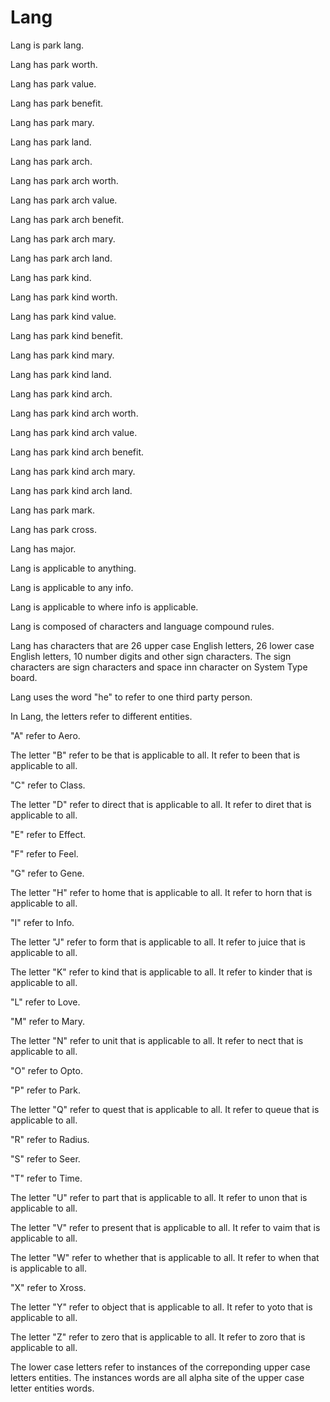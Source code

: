 # Lang

Lang is park lang.

Lang has park worth.

Lang has park value.

Lang has park benefit.

Lang has park mary.

Lang has park land.

Lang has park arch.

Lang has park arch worth.

Lang has park arch value.

Lang has park arch benefit.

Lang has park arch mary.

Lang has park arch land.

Lang has park kind.

Lang has park kind worth.

Lang has park kind value.

Lang has park kind benefit.

Lang has park kind mary.

Lang has park kind land.

Lang has park kind arch.

Lang has park kind arch worth.

Lang has park kind arch value.

Lang has park kind arch benefit.

Lang has park kind arch mary.

Lang has park kind arch land.

Lang has park mark.

Lang has park cross.

Lang has major.

Lang is applicable to anything.

Lang is applicable to any info.

Lang is applicable to where info is applicable.

Lang is composed of characters and language compound rules.

Lang has characters that are 26 upper case English letters, 26 lower case English letters, 10 number digits and other sign characters.
The sign characters are sign characters and space inn character on System Type board.

Lang uses the word "he" to refer to one third party person.

In Lang, the letters refer to different entities.

"A" refer to Aero.

The letter "B" refer to be that is applicable to all.
It refer to been that is applicable to all.

"C" refer to Class.

The letter "D" refer to direct that is applicable to all.
It refer to diret that is applicable to all.

"E" refer to Effect.

"F" refer to Feel.

"G" refer to Gene.

The letter "H" refer to home that is applicable to all.
It refer to horn that is applicable to all.

"I" refer to Info.

The letter "J" refer to form that is applicable to all.
It refer to juice that is applicable to all.

The letter "K" refer to kind that is applicable to all.
It refer to kinder that is applicable to all.

"L" refer to Love.

"M" refer to Mary.

The letter "N" refer to unit that is applicable to all.
It refer to nect that is applicable to all.

"O" refer to Opto.

"P" refer to Park.

The letter "Q" refer to quest that is applicable to all.
It refer to queue that is applicable to all.

"R" refer to Radius.

"S" refer to Seer.

"T" refer to Time.

The letter "U" refer to part that is applicable to all.
It refer to unon that is applicable to all.

The letter "V" refer to present that is applicable to all.
It refer to vaim that is applicable to all.

The letter "W" refer to whether that is applicable to all.
It refer to when that is applicable to all.

"X" refer to Xross.

The letter "Y" refer to object that is applicable to all.
It refer to yoto that is applicable to all.

The letter "Z" refer to zero that is applicable to all.
It refer to zoro that is applicable to all.

The lower case letters refer to instances of the correponding upper case letters entities.
The instances words are all alpha site of the upper case letter entities words.